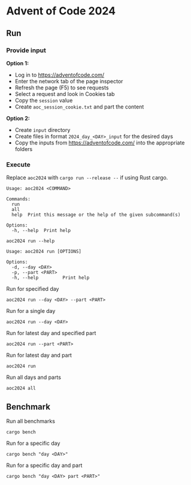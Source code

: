 # Advent of Code 2024


## Run

### Provide input

**Option 1:**

- Log in to https://adventofcode.com/
- Enter the network tab of the page inspector
- Refresh the page (F5) to see requests
- Select a request and look in Cookies tab
- Copy the `session` value
- Create `aoc_session_cookie.txt` and part the content

**Option 2:**

- Create `input` directory
- Create files in format `2024_day_<DAY>_input` for the desired days
- Copy the inputs from https://adventofcode.com/ into the appropriate folders

### Execute

Replace `aoc2024` with `cargo run --release --` if using Rust cargo.

```
Usage: aoc2024 <COMMAND>

Commands:
  run   
  all   
  help  Print this message or the help of the given subcommand(s)

Options:
  -h, --help  Print help
```

```
aoc2024 run --help
```
```
Usage: aoc2024 run [OPTIONS]

Options:
  -d, --day <DAY>    
  -p, --part <PART>  
  -h, --help         Print help
```

Run for specified day
```
aoc2024 run --day <DAY> --part <PART>
```

Run for a single day
```
aoc2024 run --day <DAY>
```

Run for latest day and specified part
```
aoc2024 run --part <PART>
```

Run for latest day and part
```
aoc2024 run
```

Run all days and parts
```
aoc2024 all
```

## Benchmark

Run all benchmarks
```
cargo bench
```

Run for a specific day
```
cargo bench "day <DAY>"
```

Run for a specific day and part
```
cargo bench "day <DAY> part <PART>"
```